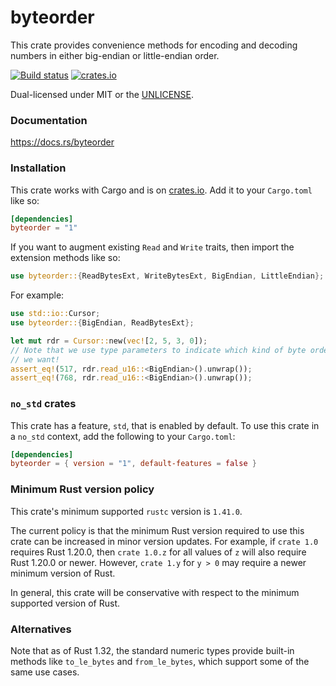 byteorder
=========
This crate provides convenience methods for encoding and decoding
numbers in either big-endian or little-endian order.

[![Build status](https://github.com/BurntSushi/byteorder/workflows/ci/badge.svg)](https://github.com/BurntSushi/byteorder/actions)
[![crates.io](https://img.shields.io/crates/v/byteorder.svg)](https://crates.io/crates/byteorder)

Dual-licensed under MIT or the [UNLICENSE](https://unlicense.org/).


### Documentation

https://docs.rs/byteorder


### Installation

This crate works with Cargo and is on
[crates.io](https://crates.io/crates/byteorder). Add it to your `Cargo.toml`
like so:

```toml
[dependencies]
byteorder = "1"
```

If you want to augment existing `Read` and `Write` traits, then import the
extension methods like so:

```rust
use byteorder::{ReadBytesExt, WriteBytesExt, BigEndian, LittleEndian};
```

For example:

```rust
use std::io::Cursor;
use byteorder::{BigEndian, ReadBytesExt};

let mut rdr = Cursor::new(vec![2, 5, 3, 0]);
// Note that we use type parameters to indicate which kind of byte order
// we want!
assert_eq!(517, rdr.read_u16::<BigEndian>().unwrap());
assert_eq!(768, rdr.read_u16::<BigEndian>().unwrap());
```

### `no_std` crates

This crate has a feature, `std`, that is enabled by default. To use this crate
in a `no_std` context, add the following to your `Cargo.toml`:

```toml
[dependencies]
byteorder = { version = "1", default-features = false }
```


### Minimum Rust version policy

This crate's minimum supported `rustc` version is `1.41.0`.

The current policy is that the minimum Rust version required to use this crate
can be increased in minor version updates. For example, if `crate 1.0` requires
Rust 1.20.0, then `crate 1.0.z` for all values of `z` will also require Rust
1.20.0 or newer. However, `crate 1.y` for `y > 0` may require a newer minimum
version of Rust.

In general, this crate will be conservative with respect to the minimum
supported version of Rust.


### Alternatives

Note that as of Rust 1.32, the standard numeric types provide built-in methods
like `to_le_bytes` and `from_le_bytes`, which support some of the same use
cases.
